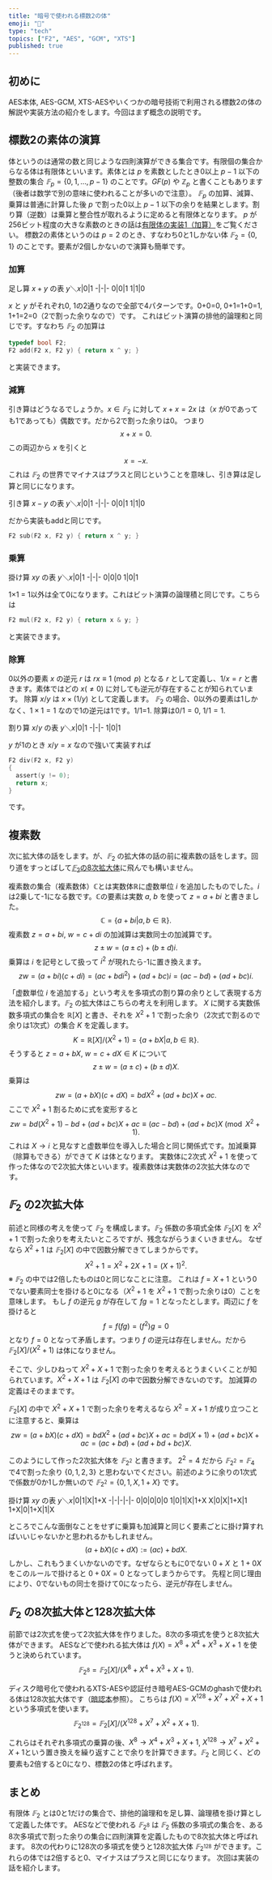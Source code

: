 ```yaml
---
title: "暗号で使われる標数2の体"
emoji: "🧮"
type: "tech"
topics: ["F2", "AES", "GCM", "XTS"]
published: true
---
```

## 初めに

AES本体, AES-GCM, XTS-AESやいくつかの暗号技術で利用される標数2の体の解説や実装方法の紹介をします。今回はまず概念の説明です。

## 標数2の素体の演算
体というのは通常の数と同じような四則演算ができる集合です。有限個の集合からなる体は有限体といいます。素体とは $p$ を素数としたとき0以上 $p-1$ 以下の整数の集合 $𝔽_p=\{0,1,\dots,p-1\}$ のことです。$GF(p)$ や $ℤ_p$ と書くこともあります（後者は数学で別の意味に使われることが多いので注意）。
$𝔽_p$ の加算、減算、乗算は普通に計算した後 $p$ で割った0以上 $p-1$ 以下の余りを結果とします。割り算（逆数）は乗算と整合性が取れるように定めると有限体となります。
$p$ が256ビット程度の大きな素数のときの話は[有限体の実装1（加算）](https://zenn.dev/herumi/articles/finite-field-01-add)をご覧ください。
標数2の素体というのは $p=2$ のとき、すなわち0と1しかない体 $𝔽_2=\{0,1\}$ のことです。要素が2個しかないので演算も簡単です。

### 加算

足し算 $x+y$ の表
$y$＼$x$|0|1
-|-|-
0|0|1
1|1|0

$x$ と $y$ がそれぞれ0, 1の2通りなので全部で4パターンです。0+0=0, 0+1=1+0=1, 1+1=2=0（2で割った余りなので）です。
これはビット演算の排他的論理和と同じです。すなわち $𝔽_2$ の加算は
```c
typedef bool F2;
F2 add(F2 x, F2 y) { return x ^ y; }
```
と実装できます。

### 減算

引き算はどうなるでしょうか。$x \in 𝔽_2$ に対して $x + x = 2x$ は（$x$ が0であっても1であっても）偶数です。だから2で割った余りは0。
つまり
$$x + x = 0.$$
この両辺から $x$ を引くと
$$x = -x.$$
これは $𝔽_2$ の世界でマイナスはプラスと同じということを意味し、引き算は足し算と同じになります。

引き算 $x-y$ の表
$y$＼$x$|0|1
-|-|-
0|0|1
1|1|0

だから実装もaddと同じです。
```c
F2 sub(F2 x, F2 y) { return x ^ y; }
```

### 乗算

掛け算 $xy$ の表
$y$＼$x$|0|1
-|-|-
0|0|0
1|0|1

1×1 = 1以外は全て0になります。これはビット演算の論理積と同じです。こちらは
```c
F2 mul(F2 x, F2 y) { return x & y; }
```
と実装できます。

### 除算
0以外の要素 $x$ の逆元 $r$ は $rx \equiv 1 \pmod{p}$ となる $r$ として定義し、$1/x=r$ と書きます。素体ではどの $x (\neq 0)$ に対しても逆元が存在することが知られています。
除算 $x/y$ は $x\times (1/y)$ として定義します。
$𝔽_2$ の場合、0以外の要素は1しかなく、$1 \times 1=1$ なので1の逆元は1です。1/1=1. 除算は$0/1=0$, $1/1=1$.

割り算 $x/y$ の表
$y$＼$x$|0|1
-|-|-
1|0|1

$y$ が1のとき $x/y=x$ なので強いて実装すれば
```c
F2 div(F2 x, F2 y)
{
  assert(y != 0);
  return x;
}
```
です。

## 複素数
次に拡大体の話をします。が、$𝔽_2$ の拡大体の話の前に複素数の話をします。回り道をすっとばして[$𝔽_2$の8次拡大体](#%E3%81%AE2%E6%AC%A1%E6%8B%A1%E5%A4%A7%E4%BD%93)に飛んでも構いません。

複素数の集合（複素数体）ℂとは実数体ℝに虚数単位 $i$ を追加したものでした。$i$ は2乗して-1になる数です。ℂの要素は実数 $a$, $b$ を使って $z=a+bi$ と書きました。
$$ℂ=\{a+bi|a,b\in ℝ\}.$$
複素数 $z=a+bi$, $w=c+di$ の加減算は実数同士の加減算です。
$$z\pm w = (a\pm c) + (b\pm d)i.$$
乗算は $i$ を記号として扱って $i^2$ が現れたら-1に置き換えます。
$$zw = (a+bi)(c+di)=(ac+bdi^2)+(ad+bc)i=(ac-bd)+(ad+bc)i.$$

「虚数単位 $i$ を追加する」という考えを多項式の割り算の余りとして表現する方法を紹介します。$𝔽_2$ の拡大体はこちらの考えを利用します。
$X$ に関する実数係数多項式の集合を $ℝ[X]$ と書き、それを $X^2+1$ で割った余り（2次式で割るので余りは1次式）の集合 $K$ を定義します。
$$K=ℝ[X]/(X^2+1)=\{a+bX|a,b\in ℝ\}.$$
そうすると $z=a+bX$, $w=c+dX \in K$ について
$$z\pm w = (a\pm c) + (b\pm d)X.$$
乗算は
$$zw = (a+bX)(c+dX)=bdX^2+(ad+bc)X+ac.$$
ここで $X^2+1$ 割るために式を変形すると
$$zw=bd(X^2+1)-bd+(ad+bc)X+ac \equiv (ac-bd)+(ad+bc)X \pmod {X^2+1}.$$
これは $X \rightarrow i$ と見なすと虚数単位を導入した場合と同じ関係式です。加減乗算（除算もできる）ができて $K$ は体となります。
実数体に2次式 $X^2+1$ を使って作った体なので2次拡大体といいます。複素数体は実数体の2次拡大体なのです。

## $𝔽_2$ の2次拡大体
前述と同様の考えを使って $𝔽_2$ を構成します。$𝔽_2$ 係数の多項式全体 $𝔽_2[X]$ を $X^2+1$ で割った余りを考えたいところですが、残念ながらうまくいきません。
なぜなら $X^2+1$ は $𝔽_2[X]$ の中で因数分解できてしまうからです。
$$X^2+1=X^2+2X+1=(X+1)^2.$$
※ $𝔽_2$ の中では2倍したものは0と同じなことに注意。
これは $f=X+1$ という0でない要素同士を掛けると0になる（$X^2+1$ を $X^2+1$ で割った余りは0）ことを意味します。
もし $f$ の逆元 $g$ が存在して $fg = 1$ となったとします。両辺に $f$ を掛けると
$$f = f(fg) = (f^2)g = 0$$
となり $f=0$ となって矛盾します。つまり $f$ の逆元は存在しません。だから $𝔽_2[X]/(X^2+1)$ は体になりません。

そこで、少しひねって $X^2+X+1$ で割った余りを考えるとうまくいくことが知られています。$X^2+X+1$ は $𝔽_2[X]$ の中で因数分解できないのです。
加減算の定義はそのままです。

$𝔽_2[X]$ の中で $X^2+X+1$ で割った余りを考えるなら $X^2=X+1$ が成り立つことに注意すると、乗算は
$$zw = (a+bX)(c+dX)=bdX^2+(ad+bc)X+ac=bd(X+1)+(ad+bc)X+ac=(ac+bd)+(ad+bd+bc)X.$$

このようにして作った2次拡大体を $𝔽_{2^2}$ と書きます。
$2^2=4$ だから $𝔽_{2^2}=𝔽_4$ で4で割った余り $\{0,1,2,3\}$ と思わないでください。前述のように余りの1次式で係数が0か1しか無いので
$𝔽_{2^2} = \{0,1,X,1+X\}$ です。

掛け算 $xy$ の表
$y$＼$x$|0|1|X|1+X
-|-|-|-|-
0|0|0|0|0
1|0|1|X|1+X
X|0|X|1+X|1
1+X|0|1+X|1|X

ところでこんな面倒なことをせずに乗算も加減算と同じく要素ごとに掛け算すればいいじゃないかと思われるかもしれません。
$$(a+bX)(c+dX) := (ac)+bdX.$$
しかし、これもうまくいかないのです。なぜならともに0でない $0+X$ と $1+0X$ をこのルールで掛けると $0+0X=0$ となってしまうからです。
先程と同じ理由により、0でないもの同士を掛けて0になったら、逆元が存在しません。

## $𝔽_2$ の8次拡大体と128次拡大体
前節では2次式を使って2次拡大体を作りました。8次の多項式を使うと8次拡大体ができます。
AESなどで使われる拡大体は $f(X)=X^8+X^4+X^3+X+1$ を使うと決められています。
$$𝔽_{2^8}=𝔽_2[X]/(X^8+X^4+X^3+X+1).$$

ディスク暗号化で使われるXTS-AESや認証付き暗号AES-GCMのghashで使われる体は128次拡大体です（[暗認本](https://www.amazon.co.jp/dp/429712307X)参照）。
こちらは $f(X)=X^{128}+X^7+X^2+X+1$ という多項式を使います。
$$𝔽_{2^{128}}=𝔽_2[X]/(X^{128}+X^7+X^2+X+1).$$

これらはそれぞれ多項式の乗算の後、$X^8→X^4+X^3+X+1$, $X^{128}→X^7+X^2+X+1$という置き換えを繰り返すことで余りを計算できます。$𝔽_2$ と同じく、どの要素も2倍すると0になり、標数2の体と呼ばれます。

## まとめ
有限体 $𝔽_2$ とは0と1だけの集合で、排他的論理和を足し算、論理積を掛け算として定義した体です。
AESなどで使われる $𝔽_{2^8}$ は $𝔽_2$ 係数の多項式の集合を、ある8次多項式で割った余りの集合に四則演算を定義したもので8次拡大体と呼ばれます。
8次の代わりに128次の多項式を使うと128次拡大体 $𝔽_{2^{128}}$ ができます。これらの体では2倍すると0、マイナスはプラスと同じになります。
 次回は実装の話を紹介します。
